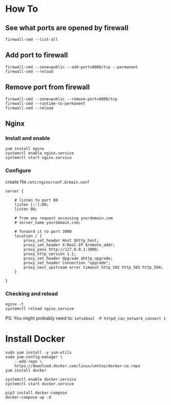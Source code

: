 # How To

## See what ports are opened by firewall

```
firewall-cmd --list-all
```

## Add port to firewall

```
firewall-cmd --zone=public --add-port=8080/tcp --permanent
firewall-cmd --reload
```

## Remove port from firewall

```
firewall-cmd --zone=public --remove-port=8080/tcp
firewall-cmd --runtime-to-permanent
firewall-cmd --reload
```

## Nginx

### Install and enable

```
yum install nginx
systemctl enable nginx.service
systemctl start nginx.service
```

### Configure

create file `/etc/nginx/conf.d/main.conf`

```
server {

    # listen to port 80
    listen [::]:80;
    listen 80;

    # from any request accessing yourdomain.com
    # server_name yourdomain.com;

    # forward it to port 3000
    location / {
        proxy_set_header Host $http_host;
        proxy_set_header X-Real-IP $remote_addr;
        proxy_pass http://127.0.0.1:3000;
        proxy_http_version 1.1;
        proxy_set_header Upgrade $http_upgrade;
        proxy_set_header Connection "upgrade";
        proxy_next_upstream error timeout http_502 http_503 http_504;
    }

}
```

### Checking and reload

```
nginx -t
systemctl reload nginx.service
```

PS: You might probably need to: `setsebool -P httpd_can_network_connect 1`

# Install Docker

```
sudo yum install -y yum-utils
sudo yum-config-manager \
    --add-repo \
    https://download.docker.com/linux/centos/docker-ce.repo
yum install docker

systemctl enable docker.service
systemctl start docker.service

pip3 install docker-compose
docker-compose up -d
```
